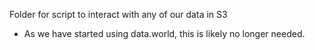 Folder for script to interact with any of our data in S3 

- As we have started using data.world, this is likely no longer needed.
